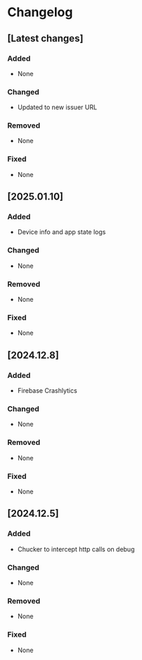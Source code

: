 # Changelog

## [Latest changes]

### Added
- None

### Changed
- Updated to new issuer URL

### Removed
- None

### Fixed
- None

## [2025.01.10]

### Added
- Device info and app state logs

### Changed
- None

### Removed
- None

### Fixed
- None

## [2024.12.8]

### Added
- Firebase Crashlytics

### Changed
- None

### Removed
- None

### Fixed
- None

## [2024.12.5]

### Added
- Chucker to intercept http calls on debug

### Changed
- None

### Removed
- None

### Fixed
- None